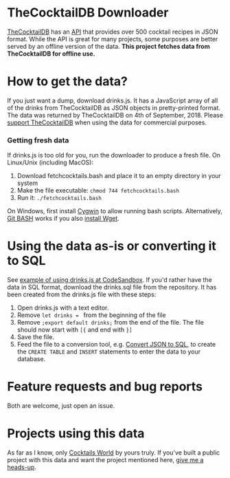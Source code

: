 # TheCocktailDB Downloader

[TheCocktailDB](https://thecocktaildb.com/) has an [API](https://thecocktaildb.com/api.php) that provides over 500 cocktail recipes in JSON format. While the API is great for many projects, some purposes are better served by an offline version of the data. **This project fetches data from TheCocktailDB for offline use.**

# How to get the data?
If you just want a dump, download drinks.js. It has a JavaScript array of all of the drinks from TheCocktailDB as JSON objects in pretty-printed format. The data was returned by TheCocktailDB on 4th of September, 2018. Please [support TheCocktailDB](https://www.patreon.com/thedatadb) when using the data for commercial purposes.

### Getting fresh data
If drinks.js is too old for you, run the downloader to produce a fresh file. On Linux/Unix (including MacOS):

1. Download fetchcocktails.bash and place it to an empty directory in your system
2. Make the file executable: `chmod 744 fetchcocktails.bash`
3. Run it: `./fetchcocktails.bash`

On Windows, first install [Cygwin](http://www.cygwin.com/) to allow running bash scripts. Alternatively, [Git BASH](https://gitforwindows.org/) works if you also [install Wget](https://gist.github.com/evanwill/0207876c3243bbb6863e65ec5dc3f058).

# Using the data as-is or converting it to SQL
See [example of using drinks.js at CodeSandbox](https://codesandbox.io/s/6wql1zz9on). If you'd rather have the data in SQL format, download the drinks.sql file from the repository. It has been created from the drinks.js file with these steps:

1. Open drinks.js with a text editor.
2. Remove `let drinks = ` from the beginning of the file
3. Remove `;export default drinks;` from the end of the file. The file should now start with `[{` and end with `}]`
4. Save the file. 
5. Feed the file to a conversion tool, e.g. [Convert JSON to SQL](http://convertjson.com/json-to-sql.htm), to create the `CREATE TABLE` and `INSERT` statements to enter the data to your database.

# Feature requests and bug reports
Both are welcome, just open an issue.

# Projects using this data
As far as I know, only [Cocktails World](https://github.com/lauriharpf/cocktails) by yours truly. If you've built a public project with this data and want the project mentioned here, [give me a heads-up](https://github.com/lauriharpf).